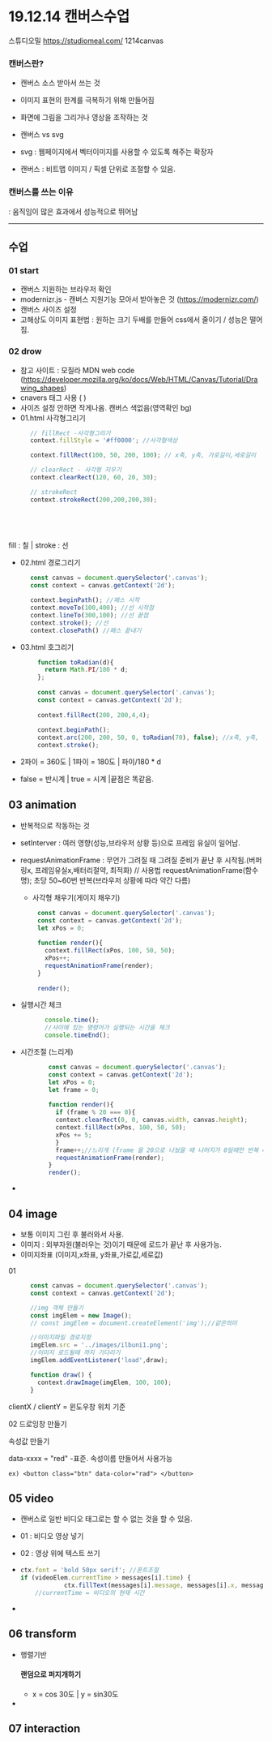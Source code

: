 

#  19.12.14 캔버스수업

스튜디오밀 https://studiomeal.com/  1214canvas

### 캔버스란?

- 캔버스 소스 받아서 쓰는 것

- 이미지 표현의 한계를 극복하기 위해 만들어짐

- 화면에 그림을 그리거나 영상을 조작하는 것

- 캔버스 vs svg

- svg : 웹페이지에서 벡터이미지를 사용할 수 있도록 해주는 확장자

- 캔버스 : 비트맵 이미지 / 픽셀 단위로 조절할 수 있음.


### 캔버스를 쓰는 이유

 : 움직임이 많은 효과에서 성능적으로 뛰어남



---



## 수업

### 01 start 

- 캔버스 지원하는 브라우저 확인
- modernizr.js - 캔버스 지원기능 모아서 받아놓은 것 (https://modernizr.com/)
- 캔버스 사이즈 설정
- 고해상도 이미지 표현법 : 원하는 크기 두배를 만들어 css에서 줄이기 / 성능은 떨어짐.

### 02 drow
- 참고 사이트 : 모질라 MDN web code (https://developer.mozilla.org/ko/docs/Web/HTML/Canvas/Tutorial/Drawing_shapes)
- cnavers 태그 사용 (<canvas> </canvas>)
- 사이즈 설정 안하면 작게나옴. 캔버스 색없음(영역확인 bg)
- 01.html 사각형그리기
```javascript
      // fillRect -사각형그리기
      context.fillStyle = '#ff0000'; //사각형색상

      context.fillRect(100, 50, 200, 100); // x축, y축, 가로길이,세로길이

      // clearRect - 사각형 지우기
      context.clearRect(120, 60, 20, 30);

      // strokeRect
      context.strokeRect(200,200,200,30);

 

  


```

fill : 칠  |  stroke : 선

- 02.html 경로그리기

```javascript
      const canvas = document.querySelector('.canvas');
      const context = canvas.getContext('2d');

      context.beginPath(); //패스 시작
      context.moveTo(100,400); //선 시작점
      context.lineTo(300,100); //선 끝점
      context.stroke(); //선
      context.closePath() //패스 끝내기
```



- 03.html 호그리기

```javascript
        function toRadian(d){
          return Math.PI/180 * d;
        };
    
        const canvas = document.querySelector('.canvas');
        const context = canvas.getContext('2d');
        
        context.fillRect(200, 200,4,4);
    
        context.beginPath();
        context.arc(200, 200, 50, 0, toRadian(70), false); //x축, y축, 반지름, 시작각도, 끝각도(라디안값(360도 x)), 방향(시계반시계);
        context.stroke();
```

- 2파이 = 360도  |  1파이 = 180도  | 파이/180 * d

- false = 반시계 | true = 시계 |끝점은 똑같음.



## 03 animation

- 반복적으로 작동하는 것 

- setInterver : 여러 영향(성능,브라우저 상황 등)으로 프레임 유실이 일어남. 

- requestAnimationFrame : 무언가 그려질 때 그려질 준비가 끝난 후 시작됨.(버퍼링x, 프레임유실x,배터리절약, 최적화)  // 사용법 requestAnimationFrame(함수명); 초당 50~60번 반복(브라우저 상황에 따라 약간 다름)

  


  - 사각형 채우기(게이지 채우기)
```javascript
        const canvas = document.querySelector('.canvas');
        const context = canvas.getContext('2d');
        let xPos = 0;
    
        function render(){
          context.fillRect(xPos, 100, 50, 50);
          xPos++;
          requestAnimationFrame(render);
        }
    
        render();
```

- 실행시간 체크

```javascript
          console.time();
          //사이에 있는 명령어가 실행되는 시간을 체크
          console.timeEnd();
```

- 시간조절 (느리게)

```javascript
           const canvas = document.querySelector('.canvas');
           const context = canvas.getContext('2d');
           let xPos = 0;
           let frame = 0;
          
           function render(){
             if (frame % 20 === 0){
             context.clearRect(0, 0, canvas.width, canvas.height);
             context.fillRect(xPos, 100, 50, 50);
             xPos += 5;
             }
             frame++;//느리게 (frame 을 20으로 나눴을 때 나머지가 0일때만 반복 = 1초에 3번만 반복)
             requestAnimationFrame(render);
           }
           render();
```

- 

## 04 image

- 보통 이미지 그린 후 불러와서 사용.
- 이미지 : 외부자원(불러우는 것)이기 때문에 로드가 끝난 후 사용가능.
- 이미지좌표 (이미지,x좌표, y좌표,가로값,세로값)



01

```javascript
      const canvas = document.querySelector('.canvas');
      const context = canvas.getContext('2d');

      //img 객체 만들기
      const imgElem = new Image();
      // const imgElem = document.createElement('img');//같은의미

      //이미지파일 경로지정
      imgElem.src = '../images/ilbuni1.png';
      //이미지 로드될때 까지 기다리기
      imgElem.addEventListener('load',draw);

      function draw() {
        context.drawImage(imgElem, 100, 100);
      }
```

clientX / clientY = 윈도우창 위치 기준

02 드로잉창 만들기



속성값 만들기 

data-xxxx = "red" -표준. 속성이름 만들어서 사용가능

```
ex) <button class="btn" data-color="rad"> </button>
```







## 05 video

- 캔버스로 일반 비디오 태그로는 할 수 없는 것을 할 수 있음.

- 01 : 비디오 영상 넣기

- 02 : 영상 위에 텍스트 쓰기

- ```javascript
  ctx.font = 'bold 50px serif'; //폰트조절
  if (videoElem.currentTime > messages[i].time) {
              ctx.fillText(messages[i].message, messages[i].x, messages[i].y);
      //currentTime = 비디오의 현재 시간
  ```

- 

## 06 transform

- 행렬기반

  #### 랜덤으로 퍼지개하기

  - x = cos 30도  | y = sin30도

- 

## 07 interaction



















